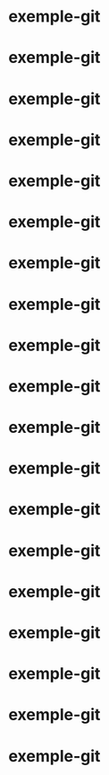 # exemple-git
# exemple-git
# exemple-git
# exemple-git
# exemple-git
# exemple-git
# exemple-git
# exemple-git
# exemple-git
# exemple-git
# exemple-git
# exemple-git
# exemple-git
# exemple-git
# exemple-git
# exemple-git
# exemple-git
# exemple-git
# exemple-git
